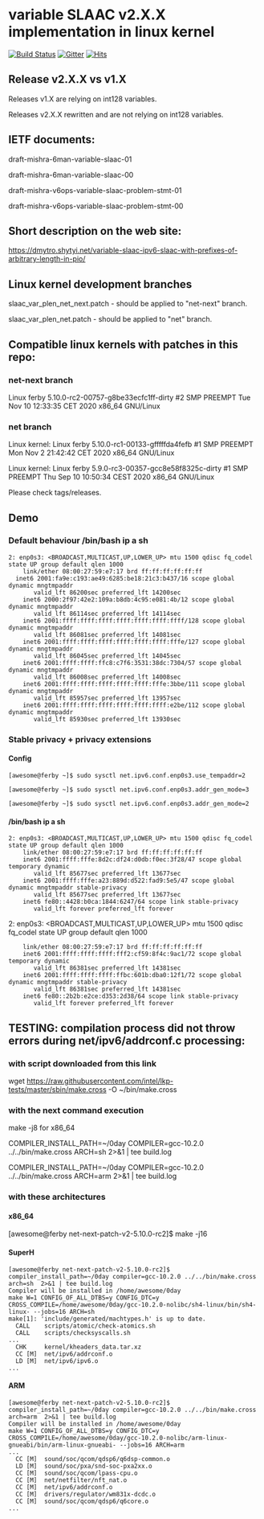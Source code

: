 # variable SLAAC v2.X.X implementation in linux kernel 

[![Build Status](https://travis-ci.com/dmytroshytyi/variable-slaac.svg?branch=master)](https://travis-ci.com/dmytroshytyi/variable-slaac) 
[![Gitter](https://badges.gitter.im/dmytroshytyi/variable-slaac-linux-implementation.svg)](https://gitter.im/dmytroshytyi/variable-slaac-linux-implementation?utm_source=badge&utm_medium=badge&utm_campaign=pr-badge)
[![Hits](https://hits.seeyoufarm.com/api/count/incr/badge.svg?url=https%3A%2F%2Fgithub.com%2Fdmytroshytyi%2Fvariable-slaac&count_bg=%2379C83D&title_bg=%23555555&icon=&icon_color=%23E7E7E7&title=hits&edge_flat=false)](https://hits.seeyoufarm.com)

## Release v2.X.X vs v1.X

Releases v1.X are relying on int128 variables.

Releases v2.X.X rewritten and are not relying on int128 variables.

## IETF documents: 

draft-mishra-6man-variable-slaac-01

draft-mishra-6man-variable-slaac-00


draft-mishra-v6ops-variable-slaac-problem-stmt-01

draft-mishra-v6ops-variable-slaac-problem-stmt-00

## Short description on the web site:

https://dmytro.shytyi.net/variable-slaac-ipv6-slaac-with-prefixes-of-arbitrary-length-in-pio/

## Linux kernel development branches

slaac_var_plen_net_next.patch - should be applied to "net-next" branch.


slaac_var_plen_net.patch - should be applied to "net" branch.


## Compatible linux kernels with patches in this repo:

### net-next branch

Linux ferby 5.10.0-rc2-00757-g8be33ecfc1ff-dirty #2 SMP PREEMPT Tue Nov 10 12:33:35 CET 2020 x86_64 GNU/Linux

### net branch

Linux kernel: Linux ferby 5.10.0-rc1-00133-gfffffda4fefb #1 SMP PREEMPT Mon Nov 2 21:42:42 CET 2020 x86_64 GNU/Linux

Linux kernel: Linux ferby 5.9.0-rc3-00357-gcc8e58f8325c-dirty #1 SMP PREEMPT Thu Sep 10 10:50:34 CEST 2020 x86_64 GNU/Linux

Please check tags/releases.


## Demo

### Default behaviour /bin/bash ip a sh

```
2: enp0s3: <BROADCAST,MULTICAST,UP,LOWER_UP> mtu 1500 qdisc fq_codel state UP group default qlen 1000
    link/ether 08:00:27:59:e7:17 brd ff:ff:ff:ff:ff:ff
  inet6 2001:fa9e:c193:ae49:6285:be18:21c3:b437/16 scope global dynamic mngtmpaddr 
       valid_lft 86200sec preferred_lft 14200sec
    inet6 2000:2f97:42e2:109a:b8db:4c95:e081:4b/12 scope global dynamic mngtmpaddr 
       valid_lft 86114sec preferred_lft 14114sec
    inet6 2001:ffff:ffff:ffff:ffff:ffff:ffff:ffff/128 scope global dynamic mngtmpaddr 
       valid_lft 86081sec preferred_lft 14081sec
    inet6 2001:ffff:ffff:ffff:ffff:ffff:ffff:fffe/127 scope global dynamic mngtmpaddr 
       valid_lft 86045sec preferred_lft 14045sec
    inet6 2001:ffff:ffff:ffc8:c7f6:3531:38dc:7304/57 scope global dynamic mngtmpaddr 
       valid_lft 86008sec preferred_lft 14008sec
    inet6 2001:ffff:ffff:ffff:ffff:ffff:fffe:3bbe/111 scope global dynamic mngtmpaddr 
       valid_lft 85957sec preferred_lft 13957sec
    inet6 2001:ffff:ffff:ffff:ffff:ffff:ffff:e2be/112 scope global dynamic mngtmpaddr 
       valid_lft 85930sec preferred_lft 13930sec
```




### Stable privacy + privacy extensions

#### Config

```
[awesome@ferby ~]$ sudo sysctl net.ipv6.conf.enp0s3.use_tempaddr=2

[awesome@ferby ~]$ sudo sysctl net.ipv6.conf.enp0s3.addr_gen_mode=3

[awesome@ferby ~]$ sudo sysctl net.ipv6.conf.enp0s3.addr_gen_mode=2
```

#### /bin/bash ip a sh

```
2: enp0s3: <BROADCAST,MULTICAST,UP,LOWER_UP> mtu 1500 qdisc fq_codel state UP group default qlen 1000
    link/ether 08:00:27:59:e7:17 brd ff:ff:ff:ff:ff:ff
    inet6 2001:ffff:fffe:8d2c:df24:d0db:f0ec:3f28/47 scope global temporary dynamic 
       valid_lft 85677sec preferred_lft 13677sec
    inet6 2001:ffff:fffe:a23:889d:d522:fad9:5e5/47 scope global dynamic mngtmpaddr stable-privacy 
       valid_lft 85677sec preferred_lft 13677sec
    inet6 fe80::4428:b0ca:1844:6247/64 scope link stable-privacy 
       valid_lft forever preferred_lft forever
```

2: enp0s3: <BROADCAST,MULTICAST,UP,LOWER_UP> mtu 1500 qdisc fq_codel state UP group default qlen 1000

```
    link/ether 08:00:27:59:e7:17 brd ff:ff:ff:ff:ff:ff
    inet6 2001:ffff:ffff:ffff:fff2:cf59:8f4c:9ac1/72 scope global temporary dynamic 
       valid_lft 86381sec preferred_lft 14381sec
    inet6 2001:ffff:ffff:ffff:ffbc:601b:dba0:12f1/72 scope global dynamic mngtmpaddr stable-privacy 
       valid_lft 86381sec preferred_lft 14381sec
    inet6 fe80::2b2b:e2ce:d353:2d38/64 scope link stable-privacy 
       valid_lft forever preferred_lft forever
```

## TESTING: compilation process did not throw errors during net/ipv6/addrconf.c processing:

### with script downloaded from this link

wget https://raw.githubusercontent.com/intel/lkp-tests/master/sbin/make.cross -O ~/bin/make.cross 

### with the next command execution 

make -j8 for x86_64

COMPILER_INSTALL_PATH=~/0day COMPILER=gcc-10.2.0 ../../bin/make.cross  ARCH=sh  2>&1 | tee build.log

COMPILER_INSTALL_PATH=~/0day COMPILER=gcc-10.2.0 ../../bin/make.cross  ARCH=arm  2>&1 | tee build.log


### with these architectures

#### x86_64

[awesome@ferby net-next-patch-v2-5.10.0-rc2]$ make -j16

	
#### SuperH

```
[awesome@ferby net-next-patch-v2-5.10.0-rc2]$ compiler_install_path=~/0day compiler=gcc-10.2.0 ../../bin/make.cross  arch=sh  2>&1 | tee build.log
Compiler will be installed in /home/awesome/0day
make W=1 CONFIG_OF_ALL_DTBS=y CONFIG_DTC=y CROSS_COMPILE=/home/awesome/0day/gcc-10.2.0-nolibc/sh4-linux/bin/sh4-linux- --jobs=16 ARCH=sh
make[1]: 'include/generated/machtypes.h' is up to date.
  CALL    scripts/atomic/check-atomics.sh
  CALL    scripts/checksyscalls.sh
...
  CHK     kernel/kheaders_data.tar.xz
  CC [M]  net/ipv6/addrconf.o
  LD [M]  net/ipv6/ipv6.o
...
```

#### ARM

```
[awesome@ferby net-next-patch-v2-5.10.0-rc2]$ compiler_install_path=~/0day compiler=gcc-10.2.0 ../../bin/make.cross  arch=arm  2>&1 | tee build.log
Compiler will be installed in /home/awesome/0day 
make W=1 CONFIG_OF_ALL_DTBS=y CONFIG_DTC=y CROSS_COMPILE=/home/awesome/0day/gcc-10.2.0-nolibc/arm-linux-gnueabi/bin/arm-linux-gnueabi- --jobs=16 ARCH=arm 
...
  CC [M]  sound/soc/qcom/qdsp6/q6dsp-common.o
  LD [M]  sound/soc/pxa/snd-soc-pxa2xx.o
  CC [M]  sound/soc/qcom/lpass-cpu.o
  CC [M]  net/netfilter/nft_nat.o
  CC [M]  net/ipv6/addrconf.o
  CC [M]  drivers/regulator/wm831x-dcdc.o
  CC [M]  sound/soc/qcom/qdsp6/q6core.o
...
```
